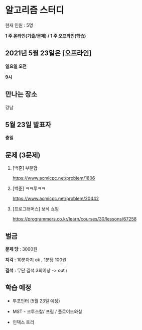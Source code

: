 # 알고리즘 스터디

현재 인원 : 5명 


__1 주 온라인(기출/문제) / 1 주 오프라인(학습)__


## 2021년 5월 23일은 [오프라인]

__일요일 오전__

__9시__



## 만나는 장소

강남


## 5월 23일 발표자

__충일__

## 문제 (3문제)

1. [백준] 부분합

   https://www.acmicpc.net/problem/1806

2. [백준] ㅋㅋ루ㅋㅋ

   https://www.acmicpc.net/problem/20442
   
3. [프로그래머스] 보석 쇼핑

   https://programmers.co.kr/learn/courses/30/lessons/67258





## 벌금

__문제 당__ : 3000원

__지각__ :  10분까지 ok , 1분당 100원

__결석__ : 무단 결석 3회이상  -> out /


## 학습 예정

- 투포인터 (5월 23일 예정)

- MST - 크루스칼/ 프림 / 플로이드와샬
- 인덱스 트리
